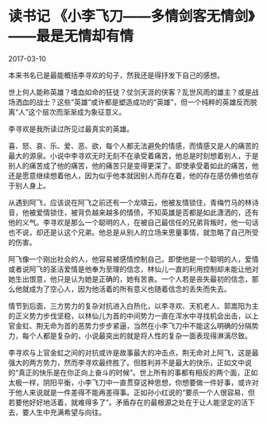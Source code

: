 # 读书记 《小李飞刀——多情剑客无情剑》——最是无情却有情
2017-03-10

本来书名已是最能概括李寻欢的句子，然我还是得抒发下自己的感想。

世上何人能称英雄？嗜血如命的狂徒？仗剑天涯的侠客？乱世风雨的雄主？或是战场洒血的战士？这些“英雄”或许都是塑造成功的“英雄”，但一个纯粹的英雄反而脱离“人”这个层次而渐渐成为象征意义。

李寻欢是我所读过所见过最真实的英雄。

喜、怒、哀、乐、爱、恶、欲，每个人都无法避免的情感，而情感又是人的痛苦的最大的源泉。小说中李寻欢无时无刻不在承受着痛苦，他总是时刻想着别人，于是别人的痛苦成了他的痛苦，他的痛苦只是变得更深了。即使承受着如此的痛苦，他还是愿意继续想着他人，因为似乎他本就因别人而存在着，他的存在感仿佛也依存于别人身上。

从遇到阿飞，应该说在阿飞之前还有一个龙啸云，他被友情锁住，青梅竹马的林诗音，他被爱情锁住，被背负越来越多的情债，不知英雄是否都是如此潇洒的，还有他的义气。李寻欢是那么一个聪明的人，在被自己最信任的兄弟背叛时，他一句话也不说，却还是认这个兄弟。他总是从别人的立场来思量事情，就忽略了自己所受的伤害。

阿飞像一个刚出社会的人，他容易被感情控制自己，即使他是一个聪明的人，爱情或者说阿飞的圣洁爱情是他奉为至理的信念，林仙儿一直的利用控制却未能让他对她生出恨意，他只是认为她是正确的，她有苦衷。一个人若是丧失最初的信念，那么他就成为了空心人，因为他活着的所有意义也随着信念的丢失而失去。

情节到后面，三方势力的复杂对抗进入白热化，以李寻欢、天机老人、郭嵩阳为主的正义势力步伐坚稳，以林仙儿为首的中间势力一直在浑水中寻找机会出击，以上官金虹、荆无命为首的恶势力步步紧逼，当然在小李飞刀中不能这么明确的分隔势力，每个人都是复杂的，小说最突出的就是将人性的复杂一面表现得淋漓尽致。

李寻欢与上官金虹之间的对抗或许是故事最大的冲击点，荆无命对上阿飞，这是最强大的两方势力，然而李寻欢最终胜了。但胜利并不是最大的快乐，正如文中说的“真正的快乐是在你正向上奋斗的时候”。世上所有的事都有相反的两个面，正如太极一样，阴阳平衡，小李飞刀中一直贯穿这种思想，你想要做一件好事，或许对于他人来说就是一件差得不能再差得事。正如孙小红说的“要杀一个人很容易，但若要他好好地活着，就难得多了”。矛盾存在的最根源之处在于让人能坚定的活下去，要人生中充满希望与向往。